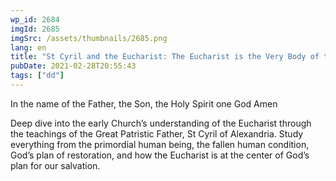 ```yaml
---
wp_id: 2684
imgId: 2685
imgSrc: /assets/thumbnails/2685.png
lang: en
title: "St Cyril and the Eucharist: The Eucharist is the Very Body of the Lord. by Fr. Anthony"
pubDate: 2021-02-28T20:55:43
tags: ["dd"]
---
```

<!-- page: 6 -->

<p>In the name of the Father, the Son, the Holy Spirit one God Amen</p>
<p>Deep dive into the early Church’s understanding of the Eucharist through the teachings of the Great Patristic Father, St Cyril of Alexandria. Study everything from the primordial human being, the fallen human condition, God’s plan of restoration, and how the Eucharist is at the center of God’s plan for our salvation.</p>
